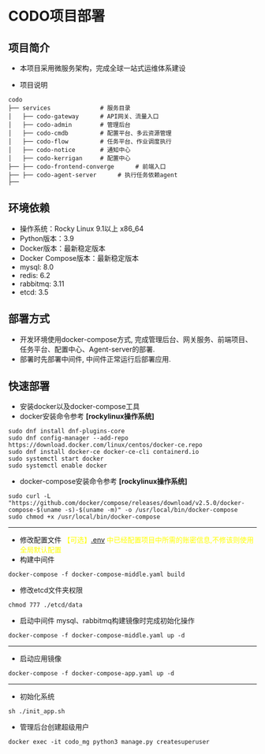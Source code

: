 # CODO项目部署

## 项目简介

- 本项目采用微服务架构，完成全球一站式运维体系建设

- 项目说明

```shell
codo
├── services              # 服务目录
│   ├── codo-gateway      # API网关、流量入口
│   ├── codo-admin        # 管理后台
│   ├── codo-cmdb         # 配置平台、多云资源管理
│   ├── codo-flow         # 任务平台、作业调度执行
│   ├── codo-notice       # 通知中心
│   ├── codo-kerrigan     # 配置中心
├── ├── codo-frontend-converge      # 前端入口
├── ├── codo-agent-server      # 执行任务依赖agent
├── 
```

## 环境依赖

- 操作系统：Rocky Linux 9.1以上 x86_64
- Python版本：3.9
- Docker版本：最新稳定版本
- Docker Compose版本：最新稳定版本
- mysql: 8.0
- redis: 6.2
- rabbitmq: 3.11
- etcd: 3.5

## 部署方式

- 开发环境使用docker-compose方式, 完成管理后台、网关服务、前端项目、任务平台、配置中心、Agent-server的部署.
- 部署时先部署中间件, 中间件正常运行后部署应用.

## 快速部署

- 安装docker以及docker-compose工具
- docker安装命令参考 **[rockylinux操作系统]**

```shell
sudo dnf install dnf-plugins-core
sudo dnf config-manager --add-repo https://download.docker.com/linux/centos/docker-ce.repo
sudo dnf install docker-ce docker-ce-cli containerd.io
sudo systemctl start docker
sudo systemctl enable docker
```

- docker-compose安装命令参考 **[rockylinux操作系统]**

```shell
sudo curl -L "https://github.com/docker/compose/releases/download/v2.5.0/docker-compose-$(uname -s)-$(uname -m)" -o /usr/local/bin/docker-compose
sudo chmod +x /usr/local/bin/docker-compose
```

--- 

- 修改配置文件 <span style="color: yellow;">【可选】[.env](.env)
  中已经配置项目中所需的账密信息,不修该则使用全局默认配置</span>
- 构建中间件

```shell
docker-compose -f docker-compose-middle.yaml build
```

- 修改etcd文件夹权限

```shell
chmod 777 ./etcd/data
```

- 启动中间件
mysql、rabbitmq构建镜像时完成初始化操作
```shell
docker-compose -f docker-compose-middle.yaml up -d
```

---

- 启动应用镜像

```shell
docker-compose -f docker-compose-app.yaml up -d
```

--- 

- 初始化系统

```shell
sh ./init_app.sh
```

- 管理后台创建超级用户

```shell
docker exec -it codo_mg python3 manage.py createsuperuser
```